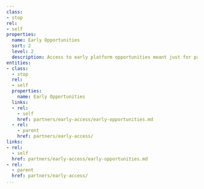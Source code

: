 ```yaml
---
class:
- stop
rel:
- self
properties:
  name: Early Opportunities
  sort: 2
  level: 2
  description: Access to early platform opportunities meant just for partners.
entities:
- class:
  - stop
  rel:
  - self
  properties:
    name: Early Opportunities
  links:
  - rel:
    - self
    href: partners/early-access/early-opportunities.md
  - rel:
    - parent
    href: partners/early-access/
links:
- rel:
  - self
  href: partners/early-access/early-opportunities.md
- rel:
  - parent
  href: partners/early-access/
...
```

